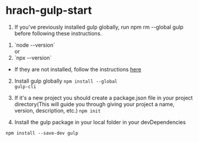 # hrach-gulp-start

1. If you've previously installed gulp globally, run npm rm --global gulp before following these instructions.
<ol>
  <li>`node --version`</li>
  or
  <li>`npx --version`</li>
</ol>

- If they are not installed, follow the instructions <a href="https://nodejs.org/en/">here</a>

2. Install gulp globally
   <code>npm install --global gulp-cli</code>

3. If it's a new project you should create a package.json file in your project directory(This will guide you through giving your project a name, version, description, etc.)
   <code>npm init</code>

4. Install the gulp package in your local folder in your devDependencies

<code>npm install --save-dev gulp</code>
